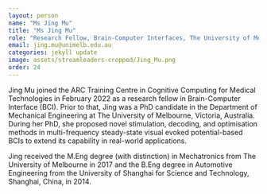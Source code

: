 ```yaml
---
layout: person
name: "Ms Jing Mu"
title: "Ms Jing Mu"
role: "Research Fellow, Brain-Computer Interfaces, The University of Melbourne"
email: jing.mu@unimelb.edu.au
categories: jekyll update
image: assets/streamleaders-cropped/Jing_Mu.png
order: 24
---
```

Jing Mu joined the ARC Training Centre in Cognitive Computing for Medical Technologies in February 2022 as a research fellow in Brain-Computer Interface (BCI). Prior to that, Jing was a PhD candidate in the Department of Mechanical Engineering at The University of Melbourne, Victoria, Australia. During her PhD, she proposed novel stimulation, decoding, and optimisation methods in multi-frequency steady-state visual evoked potential-based BCIs to extend its capability in real-world applications.

Jing received the M.Eng degree (with distinction) in Mechatronics from The University of Melbourne in 2017 and the B.Eng degree in Automotive Engineering from the University of Shanghai for Science and Technology, Shanghai, China, in 2014.

